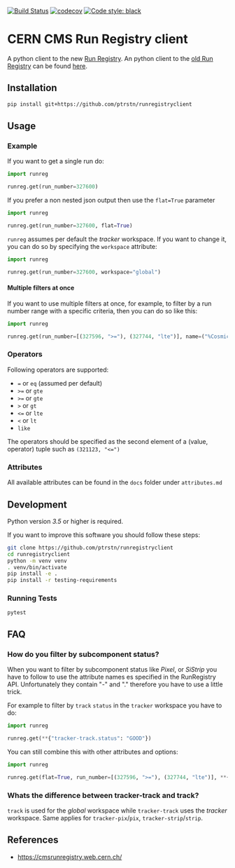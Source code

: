 [![Build Status](https://travis-ci.com/ptrstn/runregistryclient.svg?branch=master)](https://travis-ci.com/ptrstn/runregistryclient)
[![codecov](https://codecov.io/gh/ptrstn/runregistryclient/branch/master/graph/badge.svg)](https://codecov.io/gh/ptrstn/runregistryclient)
[![Code style: black](https://img.shields.io/badge/code%20style-black-000000.svg)](https://github.com/ambv/black)

# CERN CMS Run Registry client

A python client to the new [Run Registry](https://cmsrunregistry.web.cern.ch/).
An python client to the [old Run Registry]() can be found [here](https://github.com/ptrstn/runregcrawlr/tree/master/runregcrawlr).


## Installation

```bash
pip install git+https://github.com/ptrstn/runregistryclient
```

## Usage

### Example 

If you want to get a single run do:

```python
import runreg

runreg.get(run_number=327600)
```

If you prefer a non nested json output then use the ```flat=True``` parameter

```python
import runreg

runreg.get(run_number=327600, flat=True)
```

```runreg``` assumes per default the *tracker* workspace. If you want to change it, you can do so by specifying the ```workspace``` attribute:

```python
import runreg

runreg.get(run_number=327600, workspace="global")
```

#### Multiple filters at once

If you want to use multiple filters at once, for example, to filter by a run number range with a specific criteria, then you can do so like this:

```python
import runreg

runreg.get(run_number=[(327596, ">="), (327744, "lte")], name=("%Cosmics%", "like"))
```

### Operators

Following operators are supported:

* ```=``` or ```eq``` (assumed per default)
* ```>=``` or ```gte```
* ```>=``` or ```gte```
* ```>``` or ```gt```
* ```<=``` or ```lte```
* ```<``` or ```lt```
* ```like```

The operators should be specified as the second element of a (value, operator) tuple such as ```(321123, "<=")```

### Attributes

All available attributes can be found in the ```docs``` folder under ```attributes.md```

## Development

Python version *3.5* or higher is required.

If you want to improve this software you should follow these steps:

```bash
git clone https://github.com/ptrstn/runregistryclient
cd runregistryclient
python -m venv venv
. venv/bin/activate
pip install -e .
pip install -r testing-requirements
```

### Running Tests

```
pytest
```

## FAQ

### How do you filter by subcomponent status?

When you want to filter by subcomponent status like *Pixel*, or *SiStrip* you have to follow to use the attribute names es specified in the RunRegistry API.
Unfortunately they contain "-" and "." therefore you have to use a little trick.

For example to filter by ```track``` ```status``` in the ```tracker``` workspace you have to do:

```python
import runreg

runreg.get(**{"tracker-track.status": "GOOD"})
```

You can still combine this with other attributes and options:

```python
import runreg

runreg.get(flat=True, run_number=[(327596, ">="), (327744, "lte")], **{"pix.status": "EXCLUDED", "strip.status":"GOOD"})
```

### Whats the difference between tracker-track and track?

```track``` is used for the *global* workspace while ```tracker-track``` uses the *tracker* workspace. 
Same applies for ```tracker-pix```/```pix```, ```tracker-strip```/```strip```.

## References

* https://cmsrunregistry.web.cern.ch/
